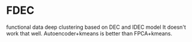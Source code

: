 # FDEC
functional data deep clustering based on DEC and IDEC model
It doesn't work that well. Autoencoder+kmeans is better than FPCA+kmeans.
